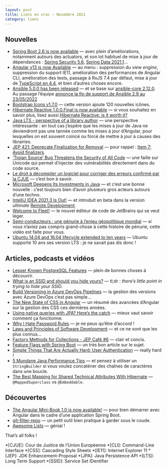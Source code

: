 ```yaml
---
layout: post
title: Liens en vrac — Novembre 2021
category: liens
---
```


## Nouvelles

- [Spring Boot 2.6 is now available](https://spring.io/blog/2021/11/19/spring-boot-2-6-is-now-available)
  — avec plein d’améliorations, notamment autours des actuators, et son lot habituel de mise à jour de dépendances :
  [Spring Security 5.6](https://spring.io/blog/2021/11/16/spring-security-5-6-0-released),
  [Spring Data 2021.1](https://spring.io/blog/2021/11/12/spring-data-2021-1-0-goes-ga)...
- [Angular v13 is now Available](https://blog.angular.io/angular-v13-is-now-available-cce66f7bc296)
  — au menu : suppression du _view engine_, suppression du support IE11, amélioration des performances de Angular CLI,
  amélioration des tests, passage à RxJS 7.4 par défaut, mise à jour de
  [TypeScript en 4.4](https://devblogs.microsoft.com/typescript/announcing-typescript-4-4/), et bien d’autres choses
  encore.
- [Ansible 5.0.0 has been released](https://groups.google.com/g/ansible-announce/c/t0JoB6evpt8/m/TUTIX36bCQAJ)
  — et se base sur [ansible-core 2.12.0](https://groups.google.com/g/ansible-announce/c/Q3Gp8O8sJak/m/h8c10VW2AQAJ). Au
  passage l’équipe
  [annonce la fin de support de Ansible 2.9 au 23/05/2022](https://groups.google.com/g/ansible-announce/c/kegIH5_okmg/m/OiCY8CkhAgAJ?)
- [Bootstrap Icons v1.7.0](https://blog.getbootstrap.com/2021/11/01/bootstrap-icons-1-7-0/)
  — cette version ajoute 120 nouvelles icônes.
- [Hibernate Reactive 1.0.0.Final is now available](https://in.relation.to/2021/10/27/hibernate-reactive-1/)
  — si vous souhaitez en savoir plus, lisez aussi
  [Hibernate Reactive: is it worth it?](https://in.relation.to/2021/10/27/hibernate-reactive-performance/)
- [Java LTS - perspective of a library author](https://emmanuelbernard.com/blog/2021/11/15/java-lts/)
  — une perspective intéressante : en tout cas j’espère que les mises à jour de Java ne deviendront pas une tannée comme
  les mises à jour d’Angular, pour lesquelles on est souvent coincé ou forcé de mettre à jour à causes des librairies.
- [JEP 421: Deprecate Finalization for Removal](https://openjdk.java.net/jeps/421)
  — pour rappel : [Item 7: Avoid finalizers](https://www.informit.com/articles/article.aspx?p=1216151&seqNum=7).
- [‘Trojan Source’ Bug Threatens the Security of All Code](https://krebsonsecurity.com/2021/11/trojan-source-bug-threatens-the-security-of-all-code/)
  — une faille sur Unicode qui permet d’injecter des vulnérabilités directement dans du code source.
- [Le droit à décompiler un logiciel pour corriger des erreurs confirmé par la CJUE](https://www.legalis.net/actualite/le-droit-a-decompiler-un-logiciel-pour-corriger-des-erreurs-confirme-par-la-cjue/)
  — c’est bon à savoir.
- [Microsoft Deepens Its Investments in Java](https://devblogs.microsoft.com/java/microsoft-deepens-its-investments-in-java/)
  — et c’est une bonne nouvelle : c’est toujours bien d’avoir plusieurs gros acteurs autours d’une techno.
- [IntelliJ IDEA 2021.3 Is Out!](https://blog.jetbrains.com/idea/2021/11/intellij-idea-2021-3/)
  — et introduit en beta dans la version _ultimate_ [Remote Development](https://www.jetbrains.com/remote-development/).
- [Welcome to Fleet!](https://blog.jetbrains.com/blog/2021/11/29/welcome-to-fleet/)
  — le nouvel éditeur de code de JetBrains qui se veut léger.
- [Semi-conducteurs : une pénurie à l’enjeu géopolitique mondial](https://www.youtube.com/watch?v=XayTcQHFIng)
  — si vous n’aviez pas compris grand-chose à cette histoire de pénurie, cette vidéo est faite pour vous.
- [Ubuntu 14.04 and 16.04 lifecycle extended to ten years](https://ubuntu.com/blog/ubuntu-14-04-and-16-04-lifecycle-extended-to-ten-years)
  — Ubuntu supporte 10 ans ses version LTS : je ne savait pas dis donc !

## Articles, podcasts et vidéos

- [Lesser Known PostgreSQL Features](https://hakibenita.com/postgresql-unknown-features)
  — plein de bonnes choses à découvrir.
- [What is an SSID and should you hide yours?](https://protonvpn.com/blog/what-is-ssid-should-you-hide-yours/)
  — tl;dr : _there’s little point in trying to hide your SSID_.
- [Build Versioning in Azure DevOps Pipelines](https://ychetankumarsarma.medium.com/build-versioning-in-azure-devops-pipelines-94b5a79f80a0)
  — la gestion des versions avec Azure DevOps c’est pas simple...
- [The New State of CSS in Angular](https://blog.angular.io/the-new-state-of-css-in-angular-bec011715ee6)
  — un résumé des avancées d’Angular sur la gestion des CSS ces dernières années.
- [Using native queries with JPA? Here’s the catch](https://arnoldgalovics.com/using-native-queries-with-jpa-heres-the-catch/)
  — mieux vaut savoir comment ça fonctionne.
- [Why I Hate Password Rules](https://www.schneier.com/blog/archives/2021/11/why-i-hate-password-rules.html)
  — je ne peux qu’être d’accord !
- [Laws and Principles of Software Development](https://reflectoring.io/laws-and-principles-of-software-development/)
  — et ce ne sont que les plus connus...
- [Factory Methods for Collections - JEP Café #6](https://inside.java/2021/11/18/jepcafe6/)
  — clair et concis.
- [Feature Flags with Spring Boot](https://reflectoring.io/spring-boot-feature-flags/)
  — un très bon article sur le sujet.
- [Simple Things That Are Actually Hard: User Authentication](https://techblog.bozho.net/simple-things-that-are-actually-hard-user-authentication/)
  — really hard !
- [5 Mundane Java Performance Tips](https://richardstartin.github.io/posts/5-java-mundane-performance-tricks)
  — et pensez à utiliser un `StringBuilder` si vous voulez concaténer des chaînes de caractères dans une boucle.
- [The Best Mapping for Shared Technical Attributes With Hibernate](https://thorben-janssen.com/mapping-shared-technical-attributes/)
  — `@MappedSuperclass` vs `@Embeddable`.

## Découvertes

- [The Angular Mini-Book 1.0 is now available!](https://raibledesigns.com/rd/entry/the_angular_mini_book_1)
  — pour bien démarrer avec Angular dans le cadre d’une application Spring Boot.
- [git-filter-repo](https://github.com/newren/git-filter-repo/)
  — un petit outil bien pratique à garder sous le coude.
- [Awesome Lists](https://github.com/topics/awesome)
  — génial !

That’s all folks !

*[CJUE]: Cour de Justice de l’Union Européenne
*[CLI]: Command-Line Interface
*[CSS]: Cascading Style Sheets
*[IE11]: Internet Explorer 11
*[JEP]: JDK Enhancement-Proposal
*[JPA]: Java Persistence API
*[LTS]: Long Term Support
*[SSID]: Service Set IDentifier
